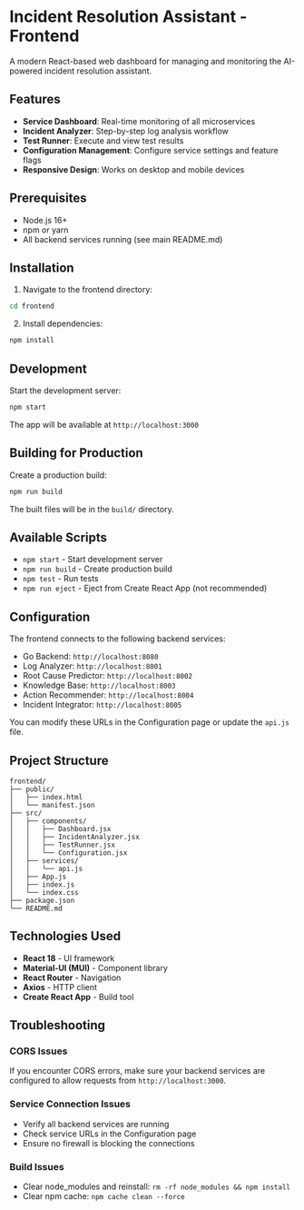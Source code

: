 # Incident Resolution Assistant - Frontend

A modern React-based web dashboard for managing and monitoring the AI-powered incident resolution assistant.

## Features

- **Service Dashboard**: Real-time monitoring of all microservices
- **Incident Analyzer**: Step-by-step log analysis workflow
- **Test Runner**: Execute and view test results
- **Configuration Management**: Configure service settings and feature flags
- **Responsive Design**: Works on desktop and mobile devices

## Prerequisites

- Node.js 16+ 
- npm or yarn
- All backend services running (see main README.md)

## Installation

1. Navigate to the frontend directory:
```bash
cd frontend
```

2. Install dependencies:
```bash
npm install
```

## Development

Start the development server:
```bash
npm start
```

The app will be available at `http://localhost:3000`

## Building for Production

Create a production build:
```bash
npm run build
```

The built files will be in the `build/` directory.

## Available Scripts

- `npm start` - Start development server
- `npm run build` - Create production build
- `npm test` - Run tests
- `npm run eject` - Eject from Create React App (not recommended)

## Configuration

The frontend connects to the following backend services:

- Go Backend: `http://localhost:8080`
- Log Analyzer: `http://localhost:8001`
- Root Cause Predictor: `http://localhost:8002`
- Knowledge Base: `http://localhost:8003`
- Action Recommender: `http://localhost:8004`
- Incident Integrator: `http://localhost:8005`

You can modify these URLs in the Configuration page or update the `api.js` file.

## Project Structure

```
frontend/
├── public/
│   ├── index.html
│   └── manifest.json
├── src/
│   ├── components/
│   │   ├── Dashboard.jsx
│   │   ├── IncidentAnalyzer.jsx
│   │   ├── TestRunner.jsx
│   │   └── Configuration.jsx
│   ├── services/
│   │   └── api.js
│   ├── App.js
│   ├── index.js
│   └── index.css
├── package.json
└── README.md
```

## Technologies Used

- **React 18** - UI framework
- **Material-UI (MUI)** - Component library
- **React Router** - Navigation
- **Axios** - HTTP client
- **Create React App** - Build tool

## Troubleshooting

### CORS Issues
If you encounter CORS errors, make sure your backend services are configured to allow requests from `http://localhost:3000`.

### Service Connection Issues
- Verify all backend services are running
- Check service URLs in the Configuration page
- Ensure no firewall is blocking the connections

### Build Issues
- Clear node_modules and reinstall: `rm -rf node_modules && npm install`
- Clear npm cache: `npm cache clean --force` 